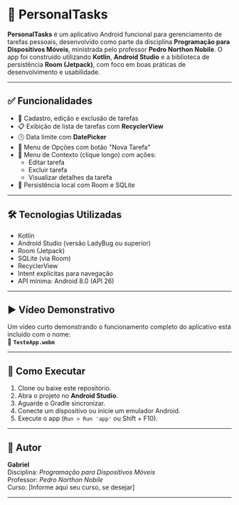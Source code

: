 # 📱 PersonalTasks

**PersonalTasks** é um aplicativo Android funcional para gerenciamento de tarefas pessoais, desenvolvido como parte da disciplina **Programação para Dispositivos Móveis**,
ministrada pelo professor **Pedro Northon Nobile**. O app foi construído utilizando **Kotlin**, **Android Studio** e a biblioteca de persistência **Room (Jetpack)**, com foco em boas práticas de desenvolvimento e usabilidade.

---

## ✅ Funcionalidades

- 📝 Cadastro, edição e exclusão de tarefas
- 📋 Exibição de lista de tarefas com **RecyclerView**
- 🕓 Data limite com **DatePicker**
- 📑 Menu de Opções com botão "Nova Tarefa"
- 📂 Menu de Contexto (clique longo) com ações:
  - Editar tarefa
  - Excluir tarefa
  - Visualizar detalhes da tarefa
- 💾 Persistência local com Room e SQLite

---

## 🛠️ Tecnologias Utilizadas

- Kotlin
- Android Studio (versão LadyBug ou superior)
- Room (Jetpack)
- SQLite (via Room)
- RecyclerView
- Intent explícitas para navegação
- API mínima: Android 8.0 (API 26)

---

## ▶️ Vídeo Demonstrativo

Um vídeo curto demonstrando o funcionamento completo do aplicativo está incluído com o nome:  
🎥 **`TesteApp.webm`**

---

## 🚀 Como Executar

1. Clone ou baixe este repositório.
2. Abra o projeto no **Android Studio**.
3. Aguarde o Gradle sincronizar.
4. Conecte um dispositivo ou inicie um emulador Android.
5. Execute o app (`Run > Run 'app'` ou Shift + F10).

---

## 👤 Autor

**Gabriel**  
Disciplina: *Programação para Dispositivos Móveis*  
Professor: *Pedro Northon Nobile*  
Curso: [Informe aqui seu curso, se desejar]

---

